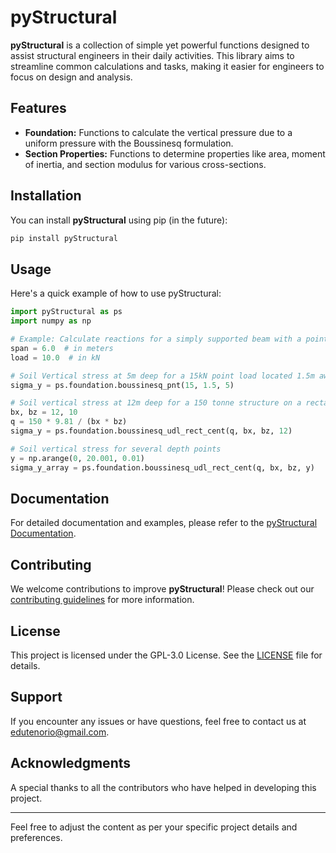 # pyStructural

**pyStructural** is a collection of simple yet powerful functions designed to assist structural engineers in their daily activities. This library aims to streamline common calculations and tasks, making it easier for engineers to focus on design and analysis.

## Features

- **Foundation:** Functions to calculate the vertical pressure due to a uniform pressure with the Boussinesq formulation.
- **Section Properties:** Functions to determine properties like area, moment of inertia, and section modulus for various cross-sections.

## Installation

You can install **pyStructural** using pip (in the future):

```bash
pip install pyStructural
```

## Usage

Here's a quick example of how to use pyStructural:

```python
import pyStructural as ps
import numpy as np

# Example: Calculate reactions for a simply supported beam with a point load
span = 6.0  # in meters
load = 10.0  # in kN

# Soil Vertical stress at 5m deep for a 15kN point load located 1.5m away (horizontal distance) 
sigma_y = ps.foundation.boussinesq_pnt(15, 1.5, 5)

# Soil vertical stress at 12m deep for a 150 tonne structure on a rectangular foundation 12m x 10m
bx, bz = 12, 10
q = 150 * 9.81 / (bx * bz)
sigma_y = ps.foundation.boussinesq_udl_rect_cent(q, bx, bz, 12)

# Soil vertical stress for several depth points
y = np.arange(0, 20.001, 0.01)
sigma_y_array = ps.foundation.boussinesq_udl_rect_cent(q, bx, bz, y)
```

## Documentation

For detailed documentation and examples, please refer to the [pyStructural Documentation](future).

## Contributing

We welcome contributions to improve **pyStructural**! Please check out our [contributing guidelines](future) for more information.

## License

This project is licensed under the GPL-3.0 License. See the [LICENSE](LICENSE) file for details.

## Support

If you encounter any issues or have questions, feel free to contact us at edutenorio@gmail.com.

## Acknowledgments

A special thanks to all the contributors who have helped in developing this project.

---

Feel free to adjust the content as per your specific project details and preferences.